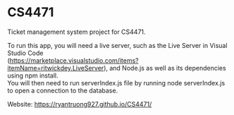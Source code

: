 # CS4471
Ticket management system project for CS4471.

To run this app, you will need a live server, such as the Live Server in Visual Studio Code  
(https://marketplace.visualstudio.com/items?itemName=ritwickdey.LiveServer), and Node.js as well as its dependencies using npm install.  
You will then need to run serverIndex.js file by running node serverIndex.js to open a connection to the database.

Website: https://ryantruong927.github.io/CS4471/

